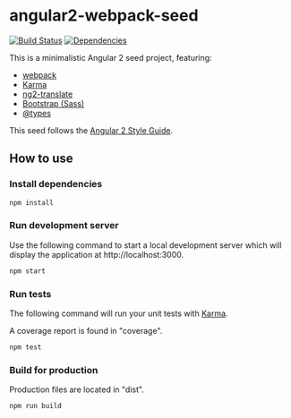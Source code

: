 # angular2-webpack-seed

[![Build Status](https://travis-ci.org/fgladisch/angular2-webpack-seed.svg?branch=master)](https://travis-ci.org/fgladisch/angular2-webpack-seed) [![Dependencies](https://david-dm.org/fgladisch/angular2-webpack-seed.svg)](https://david-dm.org/fgladisch/angular2-webpack-seed.svg)

This is a minimalistic Angular 2 seed project, featuring:
* [webpack](https://webpack.github.io)
* [Karma](https://karma-runner.github.io)
* [ng2-translate](https://github.com/ocombe/ng2-translate)
* [Bootstrap (Sass)](http://getbootstrap.com)
* [@types](https://blogs.msdn.microsoft.com/typescript/2016/06/15/the-future-of-declaration-files)

This seed follows the [Angular 2 Style Guide](https://angular.io/docs/ts/latest/guide/style-guide.html).

## How to use

### Install dependencies

```bash
npm install
```

### Run development server

Use the following command to start a local development server which will display the application at http://localhost:3000.

```bash
npm start
```

### Run tests

The following command will run your unit tests with [Karma](https://karma-runner.github.io).

A coverage report is found in "coverage".

```bash
npm test
```

### Build for production

Production files are located in "dist".

```bash
npm run build
```
